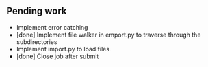 ## Pending work
- Implement error catching
- [done] Implement file walker in emport.py to traverse through the subdirectories
- Implement import.py to load files
- [done] Close job after submit